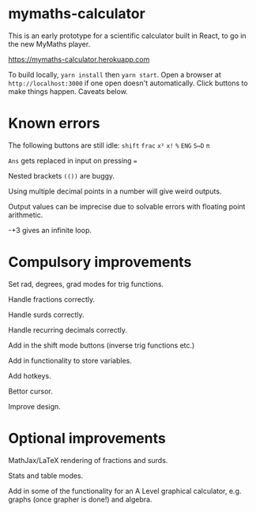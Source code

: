 # mymaths-calculator

This is an early prototype for a scientific calculator built in React, to go in the new MyMaths player.

https://mymaths-calculator.herokuapp.com

To build locally, `yarn install` then `yarn start`. Open a browser at `http://localhost:3000` if one open doesn't automatically.
Click buttons to make things happen. Caveats below.

# Known errors

The following buttons are still idle:
`shift`
`frac`
`x²`
`x!`
`%`
`ENG`
`S⇔D`
`π`

`Ans` gets replaced in input on pressing `=`

Nested brackets `(())` are buggy.

Using multiple decimal points in a number will give weird outputs.

Output values can be imprecise due to solvable errors with floating point arithmetic.

-+3 gives an infinite loop.

# Compulsory improvements

Set rad, degrees, grad modes for trig functions.

Handle fractions correctly.

Handle surds correctly.

Handle recurring decimals correctly.

Add in the shift mode buttons (inverse trig functions etc.)

Add in functionality to store variables.

Add hotkeys.

Bettor cursor.

Improve design.

# Optional improvements

MathJax/LaTeX rendering of fractions and surds.

Stats and table modes.

Add in some of the functionality for an A Level graphical calculator, e.g. graphs (once grapher is done!) and algebra.
